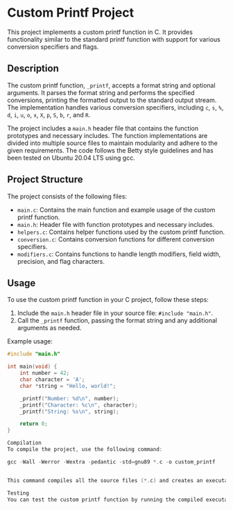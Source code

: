 # Custom Printf Project

This project implements a custom printf function in C. It provides functionality similar to the standard printf function with support for various conversion specifiers and flags.

## Description

The custom printf function, `_printf`, accepts a format string and optional arguments. It parses the format string and performs the specified conversions, printing the formatted output to the standard output stream. The implementation handles various conversion specifiers, including `c`, `s`, `%`, `d`, `i`, `u`, `o`, `x`, `X`, `p`, `S`, `b`, `r`, and `R`.

The project includes a `main.h` header file that contains the function prototypes and necessary includes. The function implementations are divided into multiple source files to maintain modularity and adhere to the given requirements. The code follows the Betty style guidelines and has been tested on Ubuntu 20.04 LTS using gcc.

## Project Structure

The project consists of the following files:

- `main.c`: Contains the main function and example usage of the custom printf function.
- `main.h`: Header file with function prototypes and necessary includes.
- `helpers.c`: Contains helper functions used by the custom printf function.
- `conversion.c`: Contains conversion functions for different conversion specifiers.
- `modifiers.c`: Contains functions to handle length modifiers, field width, precision, and flag characters.

## Usage

To use the custom printf function in your C project, follow these steps:

1. Include the `main.h` header file in your source file: `#include "main.h"`.
2. Call the `_printf` function, passing the format string and any additional arguments as needed.

Example usage:

```c
#include "main.h"

int main(void) {
    int number = 42;
    char character = 'A';
    char *string = "Hello, world!";

    _printf("Number: %d\n", number);
    _printf("Character: %c\n", character);
    _printf("String: %s\n", string);

    return 0;
}

Compilation
To compile the project, use the following command:

gcc -Wall -Werror -Wextra -pedantic -std=gnu89 *.c -o custom_printf


This command compiles all the source files (*.c) and creates an executable named custom_printf.

Testing
You can test the custom printf function by running the compiled executable. The main.c file provides an example usage of the custom printf function. You can modify and extend it as needed for further testing.

